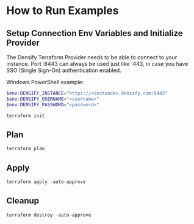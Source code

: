 # How to Run Examples

## Setup Connection Env Variables and Initialize Provider

The Densify Terraform Provider needs to be able to connect to your instance. Port :8443 can always be used just like :443, in case you have SSO (Single Sign-On) authentication enabled.

Windows PowerShell example:
```ps1
$env:DENSIFY_INSTANCE="https://<instance>.densify.com:8443"
$env:DENSIFY_USERNAME="<username>"
$env:DENSIFY_PASSWORD="<password>"

terraform init
```

## Plan

```ps1
terraform plan
```

## Apply

```ps1
terraform apply -auto-approve
```

## Cleanup

```ps1
terraform destroy -auto-approve
```

